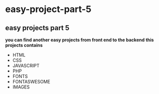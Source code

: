 # easy-project-part-5

<h2>easy projects part 5 </h2>
<b>you can find another easy projects from front end to the backend</b>
<strong>this projects contains</strong>
<ul>
<li>HTML</li>
  <li>CSS</li>
  <li>JAVASCRIPT</li>
  <li>PHP</li>
  <li>FONTS</li>
  <li>FONTASWESOME</li>
  <li>IMAGES</li>
</ul>
